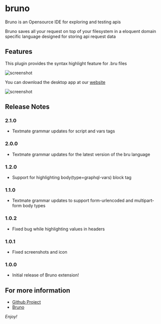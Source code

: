 # bruno

Bruno is an Opensource IDE for exploring and testing apis

Bruno saves all your request on top of your filesystem in a eloquent domain specific language designed for storing api request data

## Features
This plugin provides the syntax highlight feature for .bru files

![screenshot](https://raw.githubusercontent.com/usebruno/bruno-ide-extensions/main/packages/vscode/images/syntax-highlighting.png)

You can download the desktop app at our [website](https://www.usebruno.com)


![screenshot](https://raw.githubusercontent.com/usebruno/bruno-ide-extensions/main/packages/vscode/images/screenshot.png)

## Release Notes

### 2.1.0
* Textmate grammar updates for script and vars tags

### 2.0.0
* Textmate grammar updates for the latest version of the bru language

### 1.2.0
* Support for highlighting body(type=graphql-vars) block tag

### 1.1.0
* Textmate grammar updates to support form-urlencoded and multipart-form body types

### 1.0.2
* Fixed bug while highlighting values in headers


### 1.0.1
* Fixed screenshots and icon


### 1.0.0
* Initial release of Bruno extension!

## For more information

* [Github Project](https://github.com/usebruno/bruno)
* [Bruno](https://usebruno.com/)

*Enjoy!*
